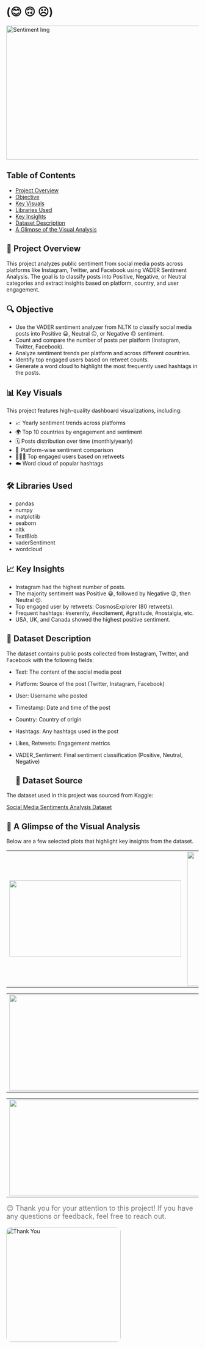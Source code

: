 #  (😊 🙃 ☹️)
<img src="Visuals/Sentiment-On-Social-Media1.jpg" alt="Sentiment Img" width="800" height="350">

## Table of Contents

- [Project Overview](#project-overview)
- [Objective](#objective)
- [Key Visuals](#key-visuals)
- [Libraries Used](#libraries-used)
- [Key Insights](#key-insights)
- [Dataset Description](#dataset-description)
- [A Glimpse of the Visual Analysis](#a-glimpse-of-the-visual-analysis)

<a name="project-overview"></a>
## 📌 Project Overview
This project analyzes public sentiment from social media posts across platforms like Instagram, Twitter, and Facebook using VADER Sentiment Analysis. The goal is to classify posts into Positive, Negative, or Neutral categories and extract insights based on platform, country, and user engagement.

<a name="objective"></a>
## 🔍 Objective
- Use the VADER sentiment analyzer from NLTK to classify social media posts into Positive 😀, Neutral 😐, or Negative 😠 sentiment.
- Count and compare the number of posts per platform (Instagram, Twitter, Facebook).
- Analyze sentiment trends per platform and across different countries.
- Identify top engaged users based on retweet counts.
- Generate a word cloud to highlight the most frequently used hashtags in the posts.

<a name="key-visuals"></a>
## 📊 Key Visuals
This project features high-quality dashboard visualizations, including:

- 📈 Yearly sentiment trends across platforms  
- 🌍 Top 10 countries by engagement and sentiment  
- 🗓 Posts distribution over time (monthly/yearly)  
- 💬 Platform-wise sentiment comparison  
- 🧑‍🤝‍🧑 Top engaged users based on retweets  
- ☁️ Word cloud of popular hashtags  

<a name="libraries-used"></a>
## 🛠️ Libraries Used
- pandas  
- numpy  
- matplotlib  
- seaborn  
- nltk  
- TextBlob  
- vaderSentiment  
- wordcloud  

<a name="key-insights"></a>
## 📈 Key Insights
- Instagram had the highest number of posts.  
- The majority sentiment was Positive 😀, followed by Negative 😠, then Neutral 😐.  
- Top engaged user by retweets: CosmosExplorer (80 retweets).  
- Frequent hashtags: #serenity, #excitement, #gratitude, #nostalgia, etc.  
- USA, UK, and Canada showed the highest positive sentiment.  

<a name="dataset-description"></a>
## 📂 Dataset Description
The dataset contains public posts collected from Instagram, Twitter, and Facebook with the following fields:

- Text: The content of the social media post  
- Platform: Source of the post (Twitter, Instagram, Facebook)  
- User: Username who posted  
- Timestamp: Date and time of the post  
- Country: Country of origin  
- Hashtags: Any hashtags used in the post  
- Likes, Retweets: Engagement metrics  
- VADER_Sentiment: Final sentiment classification (Positive, Neutral, Negative)

  ## 🔗 Dataset Source

The dataset used in this project was sourced from Kaggle:

[Social Media Sentiments Analysis Dataset](ht)


<a name="a-glimpse-of-the-visual-analysis"></a>
## 👀 A Glimpse of the Visual Analysis
Below are a few selected plots that highlight key insights from the dataset.

<table>
  <tr>
    <td><img src="Visuals/sen1.png" width="450" height="200"></td>
    <td><img src="Visuals/sen2.png" width="500" height="350"></td> 
    <td><img src="Visuals/sen12.png" width="450" height="200"></td>
  </tr>
</table>
<table>
  <tr>
    <td><img src="Visuals/sen8.png" width="550" height="250"></td>
    <td><img src="Visuals/sen9.png" width="550" height="250"></td> 
    <td><img src="Visuals/sen10.png" width="550" height="250"></td>
  </tr>
</table>
<table>
  <tr>
    <td><img src="Visuals/sen5.png" width="600" height="250"></td>
    <td><img src="Visuals/sen11.png" width="600" height="250"></td> 
    <td><img src="Visuals/sen15.png" width="600"height="250"></td>
  </tr>
</table
  


<div style="width: 70%; margin: 50px auto; border: 3px solid #4CAF50; padding: 40px; border-radius: 20px; text-align: center; background-color: #f9f9f9;">
  <p style="font-size: 18px; color: #777;">😊 Thank you for your attention to this project! If you have any questions or feedback, feel free to reach out.</p>
  <img src="Visuals/-thank-you.jpg" width="300" alt="Thank You" style="border-radius: 12px;">
</div>











